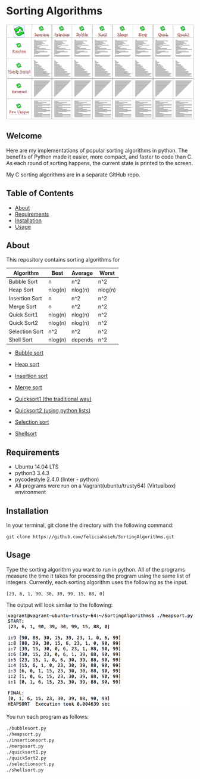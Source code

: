 # Sorting Algorithms

<p align="center"><img src="SortingAlgorithms.gif" width="700"></p>

## Welcome
Here are my implementations of popular sorting algorithms in python. The benefits of Python made it easier, more compact, and faster to code than C. As each round of sorting happens, the current state is printed to the screen.

My C sorting algorithms are in a separate GitHub repo.

## Table of Contents
* [About](#about)
* [Requirements](#requirements)
* [Installation](#installation)
* [Usage](#Usage)

## About
This repository contains sorting algorithms for

| Algorithm      | Best    | Average |  Worst  |
|----------------|---------|---------|---------|
| Bubble Sort    | n       |   n^2   |   n^2   |
| Heap Sort      | nlog(n) | nlog(n) | nlog(n) |
| Insertion Sort | n       | n^2     | n^2     |
| Merge Sort     | n       | n^2     | n^2     |
| Quick Sort1    | nlog(n) | nlog(n) | n^2     |
| Quick Sort2    | nlog(n) | nlog(n) | n^2     |
| Selection Sort | n^2     | n^2     | n^2     |
| Shell Sort     | nlog(n) | depends | n^2     |

* [Bubble sort](https://en.wikipedia.org/wiki/Bubble_sort)

* [Heap sort](https://en.wikipedia.org/wiki/Heapsort)

* [Insertion sort](https://en.wikipedia.org/wiki/Insertion_sort)

* [Merge sort](https://en.wikipedia.org/wiki/Merge_sort)

* [Quicksort1 (the traditional way)](https://en.wikipedia.org/wiki/Quicksort)

* [Quicksort2 (using python lists)](https://en.wikipedia.org/wiki/Quicksort)

* [Selection sort](https://en.wikipedia.org/wiki/Selection_sort)

* [Shellsort](https://en.wikipedia.org/wiki/Shellsort)

## Requirements
* Ubuntu 14.04 LTS
* python3 3.4.3
* pycodestyle 2.4.0 (linter - python)
* All programs were run on a Vagrant(ubuntu/trusty64) (Virtualbox) environment

## Installation
In your terminal, git clone the directory with the following command:
```
git clone https://github.com/feliciahsieh/SortingAlgorithms.git
```

## Usage
Type the sorting algorithm you want to run in python. All of the programs measure the time it takes for processing the program using the same list of integers. Currently, each sorting algorithm uses the following as the input.
```
[23, 6, 1, 90, 30, 39, 99, 15, 88, 0]
```

The output will look similar to the following:

<p align="center"><img src="HeapsortExample.png" width="700"></p>

You run each program as follows:

```
./bubblesort.py
./heapsort.py
./insertionsort.py
./mergesort.py
./quicksort1.py
./quickSort2.py
./selectionsort.py
./shellsort.py
```
